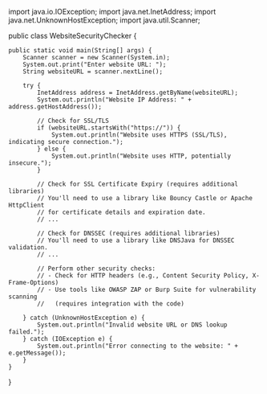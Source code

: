 import java.io.IOException;
import java.net.InetAddress;
import java.net.UnknownHostException;
import java.util.Scanner;

public class WebsiteSecurityChecker {

    public static void main(String[] args) {
        Scanner scanner = new Scanner(System.in);
        System.out.print("Enter website URL: ");
        String websiteURL = scanner.nextLine();

        try {
            InetAddress address = InetAddress.getByName(websiteURL);
            System.out.println("Website IP Address: " + address.getHostAddress());

            // Check for SSL/TLS
            if (websiteURL.startsWith("https://")) {
                System.out.println("Website uses HTTPS (SSL/TLS), indicating secure connection.");
            } else {
                System.out.println("Website uses HTTP, potentially insecure.");
            }

            // Check for SSL Certificate Expiry (requires additional libraries)
            // You'll need to use a library like Bouncy Castle or Apache HttpClient
            // for certificate details and expiration date. 
            // ... 

            // Check for DNSSEC (requires additional libraries)
            // You'll need to use a library like DNSJava for DNSSEC validation.
            // ...

            // Perform other security checks:
            // - Check for HTTP headers (e.g., Content Security Policy, X-Frame-Options)
            // - Use tools like OWASP ZAP or Burp Suite for vulnerability scanning 
            //   (requires integration with the code)

        } catch (UnknownHostException e) {
            System.out.println("Invalid website URL or DNS lookup failed.");
        } catch (IOException e) {
            System.out.println("Error connecting to the website: " + e.getMessage());
        }
    }
}
